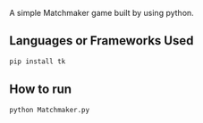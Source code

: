 A simple Matchmaker game built by using python.

## Languages or Frameworks Used
```bash
pip install tk
```

## How to run
```sh
python Matchmaker.py
